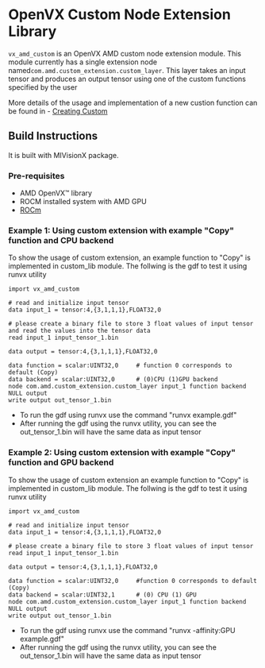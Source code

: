 # OpenVX Custom Node Extension Library

`vx_amd_custom` is an OpenVX AMD custom node extension module. This module currently has a single extension node named`com.amd.custom_extension.custom_layer`.
This layer takes an input tensor and produces an output tensor using one of the custom functions specified by the user

More details of the usage and implementation of a new custion function can be found in
    - [Creating Custom](./CustomNode.md)

## Build Instructions
It is built with MIVisionX package.

### Pre-requisites

* AMD OpenVX&trade; library
* ROCM installed system with AMD GPU
* [ROCm](https://rocmdocs.amd.com/en/latest/)
    
### Example 1: Using custom extension with example "Copy" function and CPU backend

To show the usage of custom extension, an example function to "Copy" is implemented in custom_lib module.
The follwing is the gdf to test it using runvx utility
``` 
import vx_amd_custom

# read and initialize input tensor
data input_1 = tensor:4,{3,1,1,1},FLOAT32,0

# please create a binary file to store 3 float values of input tensor and read the values into the tensor data
read input_1 input_tensor_1.bin

data output = tensor:4,{3,1,1,1},FLOAT32,0

data function = scalar:UINT32,0     # function 0 corresponds to default (Copy)
data backend = scalar:UINT32,0      # (0)CPU (1)GPU backend
node com.amd.custom_extension.custom_layer input_1 function backend NULL output
write output out_tensor_1.bin

```
* To run the gdf using runvx use the command "runvx example.gdf"
* After running the gdf using the runvx utility, you can see the out_tensor_1.bin will have the same data as input tensor

### Example 2: Using custom extension with example "Copy" function and GPU backend

To show the usage of custom extension an example function to "Copy" is implemented in custom_lib module.
The follwing is the gdf to test it using runvx utility

``` 
import vx_amd_custom

# read and initialize input tensor
data input_1 = tensor:4,{3,1,1,1},FLOAT32,0

# please create a binary file to store 3 float values of input tensor
read input_1 input_tensor_1.bin

data output = tensor:4,{3,1,1,1},FLOAT32,0

data function = scalar:UINT32,0     #function 0 corresponds to default (Copy)
data backend = scalar:UINT32,1      # (0) CPU (1) GPU
node com.amd.custom_extension.custom_layer input_1 function backend NULL output
write output out_tensor_1.bin

```
* To run the gdf using runvx use the command "runvx -affinity:GPU example.gdf"
* After running the gdf using the runvx utility, you can see the out_tensor_1.bin will have the same data as input tensor
